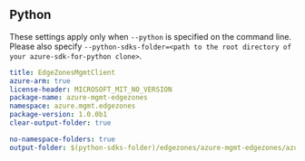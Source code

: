 ## Python

These settings apply only when `--python` is specified on the command line.
Please also specify `--python-sdks-folder=<path to the root directory of your azure-sdk-for-python clone>`.

``` yaml $(python)
title: EdgeZonesMgmtClient
azure-arm: true
license-header: MICROSOFT_MIT_NO_VERSION
package-name: azure-mgmt-edgezones
namespace: azure.mgmt.edgezones
package-version: 1.0.0b1
clear-output-folder: true
```

``` yaml $(python)
no-namespace-folders: true
output-folder: $(python-sdks-folder)/edgezones/azure-mgmt-edgezones/azure/mgmt/edgezones
```
